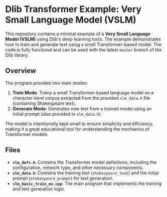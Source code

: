 # Dlib Transformer Example: Very Small Language Model (VSLM)

This repository contains a minimal example of a **Very Small Language Model (VSLM)** using Dlib's deep learning tools. The example demonstrates how to train and generate text using a small Transformer-based model. The code is fully functional and can be used with the latest `master` branch of the Dlib library.

## Overview

The program provides two main modes:

1. **Train Mode**: Trains a small Transformer-based language model on a character-level corpus extracted from the provided `slm_data.h` file (containing Shakespeare text).
2. **Generate Mode**: Generates new text from a trained model using an initial prompt (also provided in `slm_data.h`).

The model is intentionally kept small to ensure simplicity and efficiency, making it a great educational tool for understanding the mechanics of Transformer models.

## Files

- **`slm_defs.h`**: Contains the Transformer model definitions, including the configuration, network type, and other necessary components.
- **`slm_data.h`**: Contains the training text (`shakespeare_text`) and the initial prompt (`shakespeare_prompt`) for text generation.
- **`slm_basic_train_ex.cpp`**: The main program that implements the training and text generation logic.

